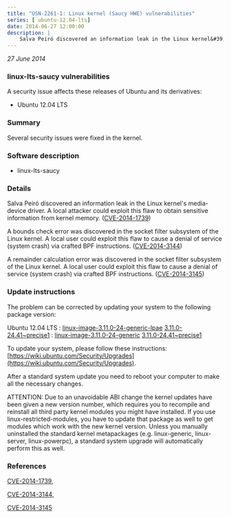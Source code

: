 ```yaml
---
title: "USN-2261-1: Linux kernel (Saucy HWE) vulnerabilities"
series: [ ubuntu-12.04-lts]
date: 2014-06-27 12:00:00
description: |
    Salva Peiró discovered an information leak in the Linux kernel&#39;s media- device driver. A local attacker could exploit this flaw to obtain sensitive information from kernel memory. ([CVE-2014-1739](http://people.ubuntu.com/~ubuntu-security/cve/CVE-2014-1739))
--- 
```

 
 

*27 June 2014*

### linux-lts-saucy vulnerabilities

A security issue affects these releases of Ubuntu and its derivatives:

* Ubuntu 12.04 LTS

### Summary

Several security issues were fixed in the kernel. 

### Software description

* linux-lts-saucy 

### Details

Salva Peiró discovered an information leak in the Linux kernel&#39;s media- device driver. A local attacker could exploit this flaw to obtain sensitive information from kernel memory. ([CVE-2014-1739](http://people.ubuntu.com/~ubuntu-security/cve/CVE-2014-1739))

A bounds check error was discovered in the socket filter subsystem of the Linux kernel. A local user could exploit this flaw to cause a denial of service (system crash) via crafted BPF instructions. ([CVE-2014-3144](http://people.ubuntu.com/~ubuntu-security/cve/CVE-2014-3144))

A remainder calculation error was discovered in the socket filter subsystem of the Linux kernel. A local user could exploit this flaw to cause a denial of service (system crash) via crafted BPF instructions. ([CVE-2014-3145](http://people.ubuntu.com/~ubuntu-security/cve/CVE-2014-3145)) 

### Update instructions

The problem can be corrected by updating your system to the following package version:

Ubuntu 12.04 LTS
 : [linux-image-3.11.0-24-generic-lpae](https://launchpad.net/ubuntu/+source/linux-lts-saucy) <span> [3.11.0-24.41~precise1](https://launchpad.net/ubuntu/+source/linux-lts-saucy/3.11.0-24.41~precise1) </span> 
 : [linux-image-3.11.0-24-generic](https://launchpad.net/ubuntu/+source/linux-lts-saucy) <span> [3.11.0-24.41~precise1](https://launchpad.net/ubuntu/+source/linux-lts-saucy/3.11.0-24.41~precise1) </span> 

To update your system, please follow these instructions: [https://wiki.ubuntu.com/Security/Upgrades](https://wiki.ubuntu.com/Security/Upgrades).

After a standard system update you need to reboot your computer to make all the necessary changes.

ATTENTION: Due to an unavoidable ABI change the kernel updates have been given a new version number, which requires you to recompile and reinstall all third party kernel modules you might have installed. If you use linux-restricted-modules, you have to update that package as well to get modules which work with the new kernel version. Unless you manually uninstalled the standard kernel metapackages (e.g. linux-generic, linux-server, linux-powerpc), a standard system upgrade will automatically perform this as well. 

### References

 
 [CVE-2014-1739](http://people.ubuntu.com/~ubuntu-security/cve/CVE-2014-1739), 

 [CVE-2014-3144](http://people.ubuntu.com/~ubuntu-security/cve/CVE-2014-3144), 

 [CVE-2014-3145](http://people.ubuntu.com/~ubuntu-security/cve/CVE-2014-3145)
 

